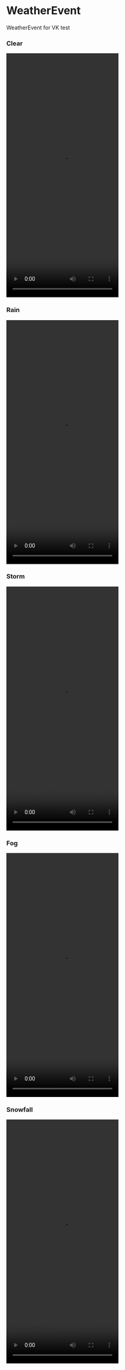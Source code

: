 # WeatherEvent
WeatherEvent for VK test

### Clear
<video src="https://github.com/user-attachments/assets/f74ff88e-c1af-4f53-9236-eaf20565f5fe" width="294" height="639"></video>
### Rain
<video src="https://github.com/user-attachments/assets/8ce0385e-f2cc-4ce3-9ba6-4a1e463f35a6" width="294" height="639"></video>
### Storm
<video src="https://github.com/user-attachments/assets/fc4da362-8154-41f4-bca9-76550e71c5ca" width="294" height="639"></video>
### Fog
<video src="https://github.com/user-attachments/assets/a5646e79-6091-430a-b81c-fdb3005641f2" width="294" height="639"></video>
### Snowfall
<video src="https://github.com/user-attachments/assets/870cac5f-e49a-4411-a4dd-3df9d2473271" width="294" height="639"></video>

